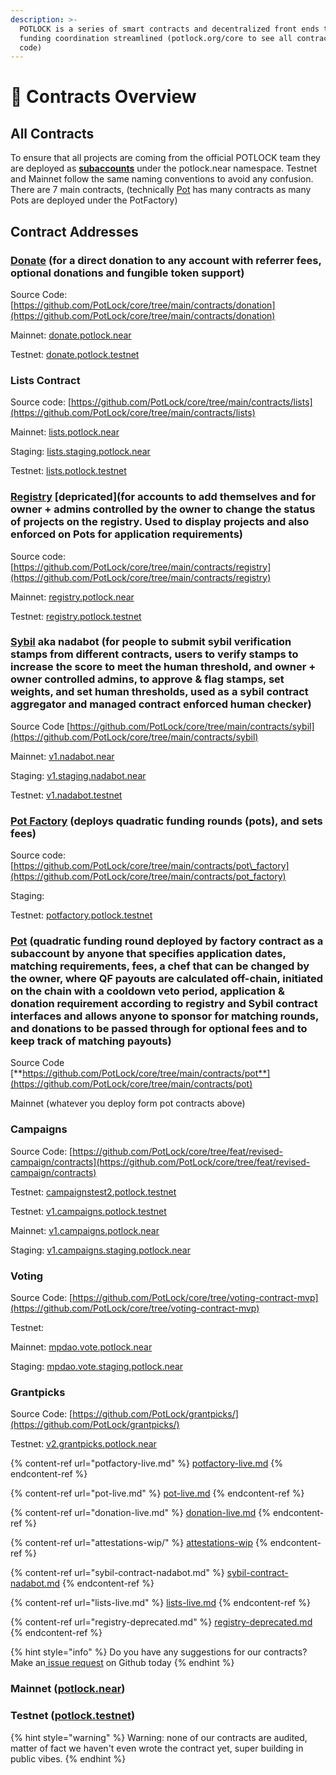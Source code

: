 ```yaml
---
description: >-
  POTLOCK is a series of smart contracts and decentralized front ends to making
  funding coordination streamlined (potlock.org/core to see all contract source
  code)
---
```


# 📃 Contracts Overview

## All Contracts

To ensure that all projects are coming from the official POTLOCK team they are deployed as [**subaccounts**](https://docs.near.org/tutorials/crosswords/basics/add-functions-call#create-a-subaccount) under the potlock.near namespace. Testnet and Mainnet follow the same naming conventions to avoid any confusion. There are 7 main contracts, (technically [Pot](pot-live.md) has many contracts as many Pots are deployed under the PotFactory)



## Contract Addresses

### [Donate](donation-live.md) (for a direct donation to any account with referrer fees, optional donations and fungible token support)

Source Code: [https://github.com/PotLock/core/tree/main/contracts/donation](https://github.com/PotLock/core/tree/main/contracts/donation)

Mainnet: [donate.potlock.near](https://nearblocks.io/address/donate.potlock.near)

Testnet: [donate.potlock.testnet](https://testnet.nearblocks.io/address/donate.potlock.testnet)

### **Lists** Contract

Source code: [https://github.com/PotLock/core/tree/main/contracts/lists](https://github.com/PotLock/core/tree/main/contracts/lists)

Mainnet: [lists.potlock.near](https://nearblocks.io/address/lists.potlock.near)

Staging: [lists.staging.potlock.near](https://nearblocks.io/address/lists.staging.potlock.near)

Testnet: [lists.potlock.testnet](https://testnet.nearblocks.io/address/lists.potlock.testnet)

### [**Registry**](registry-deprecated.md) **\[depricated]\(for accounts to add themselves and for owner + admins controlled by the owner to change the status of projects on the registry. Used to display projects and also enforced on Pots for application requirements)**

Source code: [https://github.com/PotLock/core/tree/main/contracts/registry](https://github.com/PotLock/core/tree/main/contracts/registry)

Mainnet:  [registry.potlock.near](https://nearblocks.io/address/registry.potlock.near)

Testnet: [registry.potlock.testnet](https://testnet.nearblocks.io/address/registry.potlock.testnet)

### [**Sybil**](sybil-contract-nadabot.md) **aka nadabot (for people to submit sybil verification stamps from different contracts, users to verify stamps to increase the score to meet the human threshold, and owner + owner controlled admins, to approve & flag stamps, set weights, and set human thresholds, used as a sybil contract aggregator and managed contract enforced human checker)**

Source Code [https://github.com/PotLock/core/tree/main/contracts/sybil](https://github.com/PotLock/core/tree/main/contracts/sybil)

Mainnet: [v1.nadabot.near](https://nearblocks.io/address/v1.nadabot.near)

Staging: [v1.staging.nadabot.near](https://nearblocks.io/address/v1.staging.nadabot.near)

Testnet: [v1.nadabot.testnet](https://testnet.nearblocks.io/address/v1.nadabot.testnet)

### [**Pot Factory**](potfactory-live.md) **(deploys quadratic funding rounds (pots), and sets fees)**

Source code: [https://github.com/PotLock/core/tree/main/contracts/pot\_factory](https://github.com/PotLock/core/tree/main/contracts/pot_factory)

Staging:&#x20;

Testnet: [potfactory.potlock.testnet](https://testnet.nearblocks.io/address/potfactory.potlock.testnet)

### [**Pot**](pot-live.md) **(quadratic funding round deployed by factory contract as a subaccount by anyone that specifies application dates, matching requirements, fees, a chef that can be changed by the owner, where QF payouts are calculated off-chain, initiated on the chain with a cooldown veto period, application & donation requirement according to registry and Sybil contract interfaces and allows anyone to sponsor for matching rounds, and donations to be passed through for optional fees  and to keep track of matching payouts)**

Source Code   [**https://github.com/PotLock/core/tree/main/contracts/pot**](https://github.com/PotLock/core/tree/main/contracts/pot)

Mainnet (whatever you deploy form pot contracts above)

### **Campaigns**

Source Code: [https://github.com/PotLock/core/tree/feat/revised-campaign/contracts](https://github.com/PotLock/core/tree/feat/revised-campaign/contracts)

Testnet: [campaignstest2.potlock.testnet](https://testnet.nearblocks.io/address/campaignstest2.potlock.testnet)

Testnet: [v1.campaigns.potlock.testnet](https://testnet.nearblocks.io/address/v1.campaigns.potlock.testnet)

Mainnet: [v1.campaigns.potlock.near](https://nearblocks.io/address/v1.campaigns.potlock.near)

Staging: [v1.campaigns.staging.potlock.near](https://nearblocks.io/address/v1.campaigns.staging.potlock.near)



### Voting

Source Code: [https://github.com/PotLock/core/tree/voting-contract-mvp](https://github.com/PotLock/core/tree/voting-contract-mvp)

Testnet:&#x20;

Mainnet: [mpdao.vote.potlock.near](https://nearblocks.io/address/mpdao.vote.potlock.near)

Staging: [mpdao.vote.staging.potlock.near](https://nearblocks.io/address/mpdao.vote.staging.potlock.near)



### **Grantpicks**

Source Code: [https://github.com/PotLock/grantpicks/](https://github.com/PotLock/grantpicks/)

Testnet: [v2.grantpicks.potlock.near](https://nearblocks.io/address/v2.grantpicks.potlock.near)



{% content-ref url="potfactory-live.md" %}
[potfactory-live.md](potfactory-live.md)
{% endcontent-ref %}

{% content-ref url="pot-live.md" %}
[pot-live.md](pot-live.md)
{% endcontent-ref %}

{% content-ref url="donation-live.md" %}
[donation-live.md](donation-live.md)
{% endcontent-ref %}

{% content-ref url="attestations-wip/" %}
[attestations-wip](attestations-wip/)
{% endcontent-ref %}

{% content-ref url="sybil-contract-nadabot.md" %}
[sybil-contract-nadabot.md](sybil-contract-nadabot.md)
{% endcontent-ref %}

{% content-ref url="lists-live.md" %}
[lists-live.md](lists-live.md)
{% endcontent-ref %}

{% content-ref url="registry-deprecated.md" %}
[registry-deprecated.md](registry-deprecated.md)
{% endcontent-ref %}

{% hint style="info" %}
Do you have any suggestions for our contracts? Make an[ issue request](https://github.com/PotLock/core/issues/new) on Github today
{% endhint %}

### Mainnet ([potlock.near](https://nearblocks.io/address/potlock.near))



### Testnet ([potlock.testnet](https://testnet.nearblocks.io/address/potlock.testnet))



{% hint style="warning" %}
Warning: none of our contracts are audited, matter of fact we haven't even wrote the contract yet, super building in public vibes.
{% endhint %}
